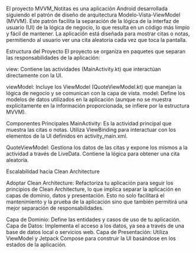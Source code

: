 El proyecto MVVM_Notitas es una aplicación Android desarrollada siguiendo el patrón de diseño de arquitectura Modelo-Vista-ViewModel (MVVM). Este patrón facilita la separación de la lógica de la interfaz de usuario (UI) de la lógica de negocio, lo que resulta en un código más limpio y fácil de mantener. La aplicación está diseñada para mostrar citas o notas, permitiendo al usuario ver una cita aleatoria cada vez que toca la pantalla.

Estructura del Proyecto
El proyecto se organiza en paquetes que separan las responsabilidades de la aplicación:

view: Contiene las actividades (MainActivity.kt) que interactúan directamente con la UI.

viewModel: Incluye los ViewModel (QuoteViewModel.kt) que manejan la lógica de negocio y se comunican con la capa de vista.
model: Define los modelos de datos utilizados en la aplicación (aunque no se muestra explícitamente en la información proporcionada, se infiere por la estructura MVVM).


Componentes Principales
MainActivity: Es la actividad principal que muestra las citas o notas. Utiliza ViewBinding para interactuar con los elementos de la UI definidos en activity_main.xml.

QuoteViewModel: Gestiona los datos de las citas y expone los mismos a la actividad a través de LiveData. Contiene la lógica para obtener una cita aleatoria.



Escalabilidad hacia Clean Architecture

Adoptar Clean Architecture: Refactoriza tu aplicación para seguir los principios de Clean Architecture, lo que implica separar la aplicación en capas de dominio, datos y presentación. Esto no solo facilitará el mantenimiento y la prueba de la aplicación sino que también permitirá una mejor separación de responsabilidades.

Capa de Dominio: Define las entidades y casos de uso de tu aplicación.
Capa de Datos: Implementa el acceso a los datos, ya sea a través de una base de datos local o servicios web.
Capa de Presentación: Utiliza ViewModel y Jetpack Compose para construir la UI basándose en los estados de la aplicación.
